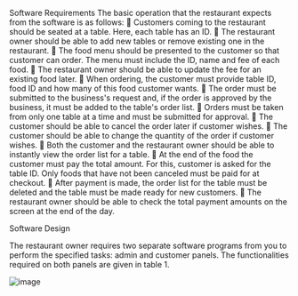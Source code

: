 Software Requirements
The basic operation that the restaurant expects from the software is as follows:
 Customers coming to the restaurant should be seated at a table. Here, each table has an ID.
 The restaurant owner should be able to add new tables or remove existing one in the restaurant.
 The food menu should be presented to the customer so that customer can order. The menu must include the ID, name and fee
of each food.
 The restaurant owner should be able to update the fee for an existing food later.
 When ordering, the customer must provide table ID, food ID and how many of this food customer wants.
 The order must be submitted to the business's request and, if the order is approved by the business, it must be added to the
table's order list.
 Orders must be taken from only one table at a time and must be submitted for approval.
 The customer should be able to cancel the order later if customer wishes.
 The customer should be able to change the quantity of the order if customer wishes.
 Both the customer and the restaurant owner should be able to instantly view the order list for a table.
 At the end of the food the customer must pay the total amount. For this, customer is asked for the table ID. Only foods that
have not been canceled must be paid for at checkout.
 After payment is made, the order list for the table must be deleted and the table must be made ready for new customers.
 The restaurant owner should be able to check the total payment amounts on the screen at the end of the day.


Software Design

The restaurant owner requires two separate software programs from you to perform the specified tasks: admin and customer panels. The
functionalities required on both panels are given in table 1.

![image](https://github.com/user-attachments/assets/f7b09d8f-711b-4097-be4b-68a1325d3b50)



